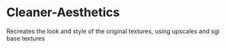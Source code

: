 # Cleaner-Aesthetics
Recreates the look and style of the original textures, using upscales and sgi base textures

